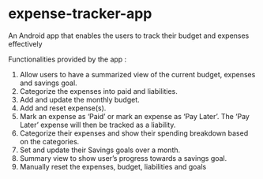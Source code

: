 # expense-tracker-app
An Android app that enables the users to track their budget and expenses effectively

Functionalities provided by the app :

1. Allow users to have a summarized view of the current budget, expenses and savings goal.
2. Categorize the expenses into paid and liabilities.
3. Add and update the monthly budget.
4. Add and reset expense(s).
5. Mark an expense as ‘Paid’ or mark an expense as ‘Pay Later’. The ‘Pay Later’ expense will then be tracked as a liability.
6. Categorize their expenses and show their spending breakdown based on the categories.
7. Set and update their Savings goals over a month.
8. Summary view to show user’s progress towards a savings goal.
9. Manually reset the expenses, budget, liabilities and goals

